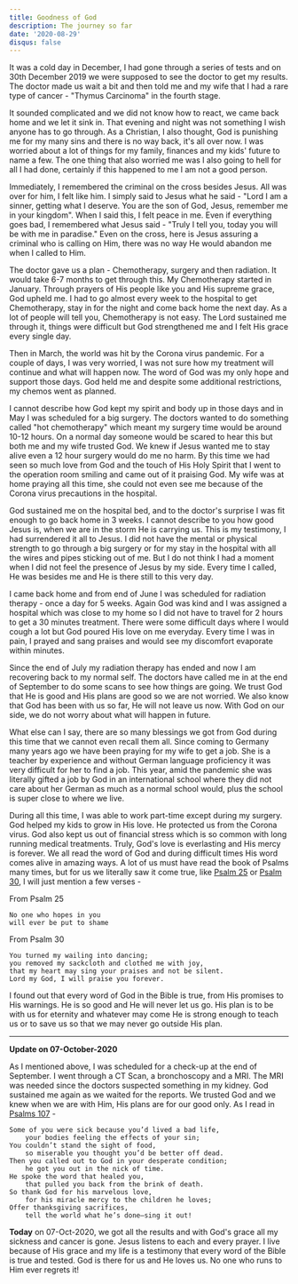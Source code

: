 ```yaml
---
title: Goodness of God
description: The journey so far
date: '2020-08-29'
disqus: false
---
```


It was a cold day in December, I had gone through a series of tests and on 30th December 2019 we were supposed to see the doctor to get my results. The doctor made us wait a bit and then told me and my wife that I had a rare type of cancer - "Thymus Carcinoma" in the fourth stage.

<!--truncate-->

It sounded complicated and we did not know how to react, we came back home and we let it sink in. That evening and night was not something I wish anyone has to go through. As a Christian, I also thought, God is punishing me for my many sins and there is no way back, it's all over now. I was worried about a lot of things for my family, finances and my kids' future to name a few. The one thing that also worried me was I also going to hell for all I had done, certainly if this happened to me I am not a good person.

Immediately, I remembered the criminal on the cross besides Jesus. All was over for him, I felt like him. I simply said to Jesus what he said - "Lord I am a sinner, getting what I deserve. You are the son of God, Jesus, remember me in your kingdom". When I said this, I felt peace in me. Even if everything goes bad, I remembered what Jesus said - "Truly I tell you, today you will be with me in paradise." Even on the cross, here is Jesus assuring a criminal who is calling on Him, there was no way He would abandon me when I called to Him.

The doctor gave us a plan - Chemotherapy, surgery and then radiation. It would take 6-7 months to get through this. My Chemotherapy started in January. Through prayers of His people like you and His supreme grace, God upheld me. I had to go almost every week to the hospital to get Chemotherapy, stay in for the night and come back home the next day. As a lot of people will tell you, Chemotherapy is not easy. The Lord sustained me through it, things were difficult but God strengthened me and I felt His grace every single day.

Then in March, the world was hit by the Corona virus pandemic. For a couple of days, I was very worried, I was not sure how my treatment will continue and what will happen now. The word of God was my only hope and support those days. God held me and despite some additional restrictions, my chemos went as planned.

I cannot describe how God kept my spirit and body up in those days and in May I was scheduled for a big surgery. The doctors wanted to do something called "hot chemotherapy" which meant my surgery time would be around 10-12 hours. On a normal day someone would be scared to hear this but both me and my wife trusted God. We knew if Jesus wanted me to stay alive even a 12 hour surgery would do me no harm. By this time we had seen so much love from God and the touch of His Holy Spirit that I went to the operation room smiling and came out of it praising God. My wife was at home praying all this time, she could not even see me because of the Corona virus precautions in the hospital.

God sustained me on the hospital bed, and to the doctor's surprise I was fit enough to go back home in 3 weeks. I cannot describe to you how good Jesus is, when we are in the storm He is carrying us. This is my testimony, I had surrendered it all to Jesus. I did not have the mental or physical strength to go through a big surgery or for my stay in the hospital with all the wires and pipes sticking out of me. But I do not think I had a moment when I did not feel the presence of Jesus by my side. Every time I called, He was besides me and He is there still to this very day.

I came back home and from end of June I was scheduled for radiation therapy - once a day for 5 weeks. Again God was kind and I was assigned a hospital which was close to my home so I did not have to travel for 2 hours to get a 30 minutes treatment. There were some difficult days where I would cough a lot but God poured His love on me everyday. Every time I was in pain, I prayed and sang praises and would see my discomfort evaporate within minutes.

Since the end of July my radiation therapy has ended and now I am recovering back to my normal self. The doctors have called me in at the end of September to do some scans to see how things are going. We trust God that He is good and His plans are good so we are not worried. We also know that God has been with us so far, He will not leave us now. With God on our side, we do not worry about what will happen in future.

What else can I say, there are so many blessings we got from God during this time that we cannot even recall them all. Since coming to Germany many years ago we have been praying for my wife to get a job. She is a teacher by experience and without German language proficiency it was very difficult for her to find a job. This year, amid the pandemic she was literally gifted a job by God in an international school where they did not care about her German as much as a normal school would, plus the school is super close to where we live.

During all this time, I was able to work part-time except during my surgery. God helped my kids to grow in His love. He protected us from the Corona virus. God also kept us out of financial stress which is so common with long running medical treatments. Truly, God's love is everlasting and His mercy is forever. We all read the word of God and during difficult times His word comes alive in amazing ways. A lot of us must have read the book of Psalms many times, but for us we literally saw it come true, like [Psalm 25](https://www.biblegateway.com/passage/?search=Psalm+25&version=NIV) or [Psalm 30](https://www.biblegateway.com/passage/?search=Psalm+30&version=NIV), I will just mention a few verses -

From Psalm 25

    No one who hopes in you
    will ever be put to shame

From Psalm 30

    You turned my wailing into dancing;
    you removed my sackcloth and clothed me with joy,
    that my heart may sing your praises and not be silent.
    Lord my God, I will praise you forever.

I found out that every word of God in the Bible is true, from His promises to His warnings. He is so good and He will never let us go. His plan is to be with us for eternity and whatever may come He is strong enough to teach us or to save us so that we may never go outside His plan.

<hr />

**Update on 07-October-2020**

As I mentioned above, I was scheduled for a check-up at the end of September. I went through a CT Scan, a bronchoscopy and a MRI. The MRI was needed since the doctors suspected something in my kidney. God sustained me again as we waited for the reports. We trusted God and we knew when we are with Him, His plans are for our good only. As I read in [Psalms 107](https://www.biblegateway.com/passage/?search=Psalm%20107&version=MSG) -

    Some of you were sick because you’d lived a bad life,
        your bodies feeling the effects of your sin;
    You couldn’t stand the sight of food,
        so miserable you thought you’d be better off dead.
    Then you called out to God in your desperate condition;
        he got you out in the nick of time.
    He spoke the word that healed you,
        that pulled you back from the brink of death.
    So thank God for his marvelous love,
        for his miracle mercy to the children he loves;
    Offer thanksgiving sacrifices,
        tell the world what he’s done—sing it out!

**Today** on 07-Oct-2020, we got all the results and with God's grace all my sickness and cancer is gone. Jesus listens to each and every prayer. I live because of His grace and my life is a testimony that every word of the Bible is true and tested. God is there for us and He loves us. No one who runs to Him ever regrets it!
